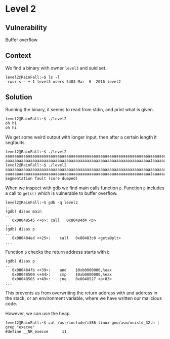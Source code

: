 # Level 2

## Vulnerability

Buffer overflow

## Context

We find a binary with owner ```level3``` and suid set.
```
level2@RainFall:~$ ls -l
-rwsr-s---+ 1 level3 users 5403 Mar  6  2016 level2
```

## Solution

Running the binary, it seems to read from stdin, and print what is given.
```
level2@RainFall:~$ ./level2
oh hi
oh hi
```
We get some weird output with longer input, then after a certain length it segfaults.
```
level2@RainFall:~$ ./level2
aaaaaaaaaaaaaaaaaaaaaaaaaaaaaaaaaaaaaaaaaaaaaaaaaaaaaaaaaaaaaaaaaaaaaaaaaaa
aaaaaaaaaaaaaaaaaaaaaaaaaaaaaaaaaaaaaaaaaaaaaaaaaaaaaaaaaaaaaaaaJaaaaaaa
level2@RainFall:~$ ./level2
aaaaaaaaaaaaaaaaaaaaaaaaaaaaaaaaaaaaaaaaaaaaaaaaaaaaaaaaaaaaaaaaaaaaaaaaaaaa
aaaaaaaaaaaaaaaaaaaaaaaaaaaaaaaaaaaaaaaaaaaaaaaaaaaaaaaaaaaaaaaaJaaaaaaaa
Segmentation fault (core dumped)
```
When we inspect with gdb we find main calls function ```p```. Function ```p``` includes a call to ```gets()``` which is vulnerable to buffer overflow.
```
level2@RainFall:~$ gdb -q level2
...
(gdb) disas main
...
   0x08048545 <+6>:	call   0x80484d4 <p>
...
(gdb) disas p
...
   0x080484ed <+25>:	call   0x80483c0 <gets@plt>
...
```
Function ```p``` checks the return address starts with ```b```
```
(gdb) disas p
...
   0x080484fb <+39>:	and    $0xb0000000,%eax
   0x08048500 <+44>:	cmp    $0xb0000000,%eax
   0x08048505 <+49>:	jne    0x8048527 <p+83>
...
```
This prevents us from overwriting the return address with and address in the stack, or an environment variable, where we have written our malicious code.

However, we can use the heap.


```
level2@RainFall:~$ cat /usr/include/i386-linux-gnu/asm/unistd_32.h | grep "execve"
#define __NR_execve		 11
```

